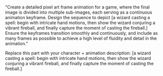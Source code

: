 "Create a detailed pixel art frame animation for a game, where the final image is divided into multiple sub-images, each serving as a continuous animation keyframe. Design the sequence to depict [a wizard casting a spell: begin with intricate hand motions, then show the wizard conjuring a vibrant fireball, and finally capture the moment of casting the fireball.] Ensure the keyframes transition smoothly and continuously, and include as many frames as possible to achieve a high level of fluidity and detail in the animation."

Replace this part with your character + animation description: [a wizard casting a spell: begin with intricate hand motions, then show the wizard conjuring a vibrant fireball, and finally capture the moment of casting the fireball.]

